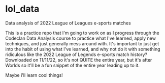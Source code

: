 # lol_data
 Data analysis of 2022 League of Leagues e-sports matches

This is a practice repo that I'm going to work on as I progress through the Codeclan Data Analysis course to practice what I've learned, apply new techniques, and just generally mess around with. It's important to just get into the habit of using what I've learned, and why not do it with something ridiculous like the 2022 League of Legends e-sports match history? Downloaded on 11/11/22, so it's not QUITE the entire year, but it's after Worlds so it'll be a fun snippet of the entire year leading up to it.

Maybe i'll learn cool things!
